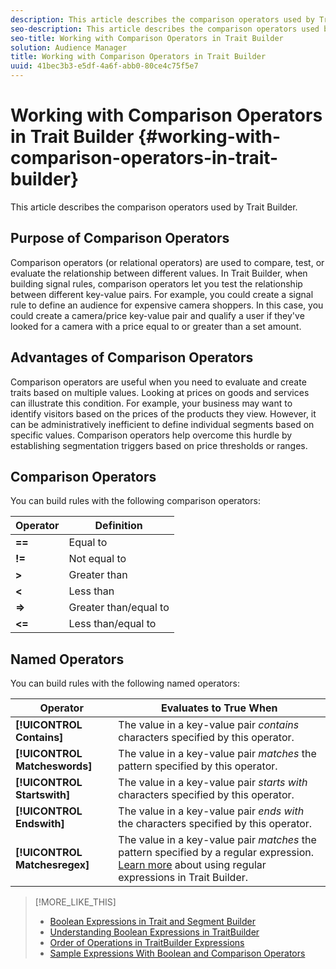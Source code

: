 ```yaml
---
description: This article describes the comparison operators used by Trait Builder.
seo-description: This article describes the comparison operators used by Trait Builder.
seo-title: Working with Comparison Operators in Trait Builder
solution: Audience Manager
title: Working with Comparison Operators in Trait Builder
uuid: 41bec3b3-e5df-4a6f-abb0-80ce4c75f5e7
---
```


# Working with Comparison Operators in Trait Builder {#working-with-comparison-operators-in-trait-builder}

This article describes the comparison operators used by Trait Builder.

## Purpose of Comparison Operators

<!-- 

c_tb_comparison_operators.xml

 -->

Comparison operators (or relational operators) are used to compare, test, or evaluate the relationship between different values. In Trait Builder, when building signal rules, comparison operators let you test the relationship between different key-value pairs. For example, you could create a signal rule to define an audience for expensive camera shoppers. In this case, you could create a camera/price key-value pair and qualify a user if they've looked for a camera with a price equal to or greater than a set amount.

## Advantages of Comparison Operators

Comparison operators are useful when you need to evaluate and create traits based on multiple values. Looking at prices on goods and services can illustrate this condition. For example, your business may want to identify visitors based on the prices of the products they view. However, it can be administratively inefficient to define individual segments based on specific values. Comparison operators help overcome this hurdle by establishing segmentation triggers based on price thresholds or ranges.

## Comparison Operators

You can build rules with the following comparison operators:  

|  Operator  | Definition  |
|---|---|
| **==** | Equal to  |
| **!=** | Not equal to  |
| **>** | Greater than  |
| **<** | Less than  |
| **=>** | Greater than/equal to  |
| **<=** | Less than/equal to  |

## Named Operators

You can build rules with the following named operators:  

|  Operator  | Evaluates to True When  |
|---|---|
| ****[!UICONTROL Contains]**** |The value in a key-value pair *contains* characters specified by this operator.  |
| ****[!UICONTROL Matcheswords]**** |The value in a key-value pair *matches* the pattern specified by this operator.  |
| ****[!UICONTROL Startswith]**** |The value in a key-value pair *starts with* characters specified by this operator.  |
| ****[!UICONTROL Endswith]**** |The value in a key-value pair *ends with* the characters specified by this operator.  |
| ****[!UICONTROL Matchesregex]**** |The value in a key-value pair *matches* the pattern specified by a regular expression. [Learn more](../../c-features/traits/trait-builder-regex.md#concept_2C756EBE4C8F40C7B6C8A84918CF7D8E) about using regular expressions in Trait Builder.  |

>[!MORE_LIKE_THIS]
>
>* [Boolean Expressions in Trait and Segment Builder](../../reference/boolean-expressions-tsb.md#concept_B7537516B5D04CEBB9CFB4F4B780630F)
>* [Understanding Boolean Expressions in TraitBuilder](../../reference/boolean-expressions-tsb.md#concept_B7537516B5D04CEBB9CFB4F4B780630F)
>* [Order of Operations in TraitBuilder Expressions](../../c-features/traits/trait-operator-precedence.md#concept_F8A8B8B8E4814A86B34493B104D44464)
>* [Sample Expressions With Boolean and Comparison Operators](../../c-features/traits/trait-expression-samples.md#reference_747A7CE52BB641A2A3F51CB17369A364)
